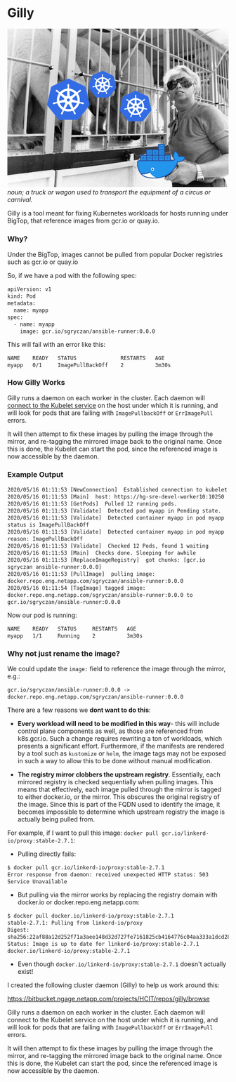 # Gilly
![](./img/logo.png)
*noun; a truck or wagon used to transport the equipment of a circus or carnival.*

Gilly is a tool meant for fixing Kubernetes workloads for hosts running under BigTop, that reference images from gcr.io or quay.io.

### Why?
Under the BigTop, images cannot be pulled from popular Docker registries such as gcr.io or quay.io

So, if we have a pod with the following spec:
```
apiVersion: v1
kind: Pod
metadata:
  name: myapp
spec:
  - name: myapp
    image: gcr.io/sgryczan/ansible-runner:0.0.0
```

This will fail with an error like this:
```
NAME    READY   STATUS              RESTARTS   AGE
myapp   0/1     ImagePullBackOff    2          3m30s
```

### How Gilly Works
Gilly runs a daemon on each worker in the cluster. Each daemon will [connect to the Kubelet service](https://github.com/kubernetes/kubernetes/blob/master/pkg/kubelet/server/server.go#L300-L314) on the host under which it is running, and will look for pods that are failing with `ImagePullbackOff` or `ErrImagePull` errors. 

It will then attempt to fix these images by pulling the image through the mirror, and re-tagging the mirrored image back to the original name. Once this is done, the Kubelet can start the pod, since the referenced image is now accessible by the daemon.

### Example Output

```
2020/05/16 01:11:53 [NewConnection]  Established connection to kubelet
2020/05/16 01:11:53 [Main]  host: https://hg-sre-devel-worker10:10250
2020/05/16 01:11:53 [GetPods]  Pulled 12 running pods.
2020/05/16 01:11:53 [Validate]  Detected pod myapp in Pending state.
2020/05/16 01:11:53 [Validate]  Detected container myapp in pod myapp status is ImagePullBackOff
2020/05/16 01:11:53 [Validate]  Detected container myapp in pod myapp reason: ImagePullBackOff
2020/05/16 01:11:53 [Validate]  Checked 12 Pods, found 1 waiting
2020/05/16 01:11:53 [Main]  Checks done. Sleeping for awhile
2020/05/16 01:11:53 [ReplaceImageRegistry]  got chunks: [gcr.io sgryczan ansible-runner:0.0.0]
2020/05/16 01:11:53 [PullImage]  pulling image: docker.repo.eng.netapp.com/sgryczan/ansible-runner:0.0.0
2020/05/16 01:11:54 [TagImage] tagged image: docker.repo.eng.netapp.com/sgryczan/ansible-runner:0.0.0 to gcr.io/sgryczan/ansible-runner:0.0.0
```

Now our pod is running:
```
NAME    READY   STATUS     RESTARTS   AGE
myapp   1/1     Running    2          3m30s
```


### Why not just rename the image?
We could update the `image:` field to reference the image through the mirror, e.g.:
```
gcr.io/sgryczan/ansible-runner:0.0.0 ->
docker.repo.eng.netapp.com/sgryczan/ansible-runner:0.0.0
```
There are a few reasons we **dont want to do this**:

* **Every workload will need to be modified in this way**- this will include control plane components as well, as those are referenced from k8s.gcr.io. Such a change requires rewriting a ton of workloads, which presents a significant effort. Furthermore, if the manifests are rendered by a tool such as `kustomize` or `helm`, the image tags may not be exposed in such a way to allow this to be done without manual modification.

* **The registry mirror clobbers the upstream registry**. Essentially, each mirrored registry is checked sequentially when pulling images. This means that effectively, each image pulled through the mirror is tagged to either docker.io, or the mirror. This obscures the original registry of the image. Since this is part of the FQDN used to identify the image, it becomes impossible to determine which upstream registry the image is actually being pulled from.

For example, if I want to pull this image: `docker pull gcr.io/linkerd-io/proxy:stable-2.7.1`:

* Pulling directly fails:
```
$ docker pull gcr.io/linkerd-io/proxy:stable-2.7.1
Error response from daemon: received unexpected HTTP status: 503 Service Unavailable
```
* But pulling via the mirror works by replacing the registry domain with docker.io or docker.repo.eng.netapp.com:
```
$ docker pull docker.io/linkerd-io/proxy:stable-2.7.1
stable-2.7.1: Pulling from linkerd-io/proxy
Digest: sha256:22af88a12d252f71a3aee148d32d727fe7161825cb4164776c04aa333a1dcd28
Status: Image is up to date for linkerd-io/proxy:stable-2.7.1
docker.io/linkerd-io/proxy:stable-2.7.1
```
* Even though `docker.io/linkerd-io/proxy:stable-2.7.1` doesn't actually exist!






I created the following cluster daemon (Gilly) to help us work around this:

https://bitbucket.ngage.netapp.com/projects/HCIT/repos/gilly/browse


Gilly runs a daemon on each worker in the cluster. Each daemon will connect to the Kubelet service on the host under which it is running, and will look for pods that are failing with `ImagePullbackOff` or `ErrImagePull` errors.

It will then attempt to fix these images by pulling the image through the mirror, and re-tagging the mirrored image back to the original name. Once this is done, the Kubelet can start the pod, since the referenced image is now accessible by the daemon. 